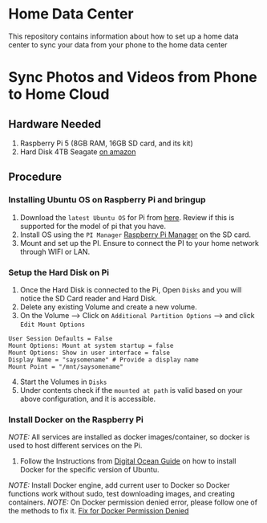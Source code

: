 # Home Data Center
This repository contains information about how to set up a home data center to sync your data from your phone to the home data center

# Sync Photos and Videos from Phone to Home Cloud

## Hardware Needed
1. Raspberry Pi 5 (8GB RAM, 16GB SD card, and its kit)
2. Hard Disk 4TB Seagate [on amazon](https://www.amazon.com/dp/B094R1YV68?ref=ppx_yo2ov_dt_b_fed_asin_title&th=1)

## Procedure
### Installing Ubuntu OS on Raspberry Pi and bringup
1. Download the `latest Ubuntu OS` for Pi from [here](https://ubuntu.com/download/raspberry-pi). Review if this is supported for the model of pi that you have.
2. Install OS using the `PI Manager` [Raspberry Pi Manager](https://www.raspberrypi.com/software/) on the SD card.
3. Mount and set up the PI. Ensure to connect the PI to your home network through WIFI or LAN.

### Setup the Hard Disk on Pi
1. Once the Hard Disk is connected to the Pi, Open `Disks` and you will notice the SD Card reader and Hard Disk.
2. Delete any existing Volume and create a new volume.
3. On the Volume --> Click on `Additional Partition Options` -->  and click `Edit Mount Options`
```
User Session Defaults = False
Mount Options: Mount at system startup = false
Mount Options: Show in user interface = false
Display Name = "saysomename" # Provide a display name
Mount Point = "/mnt/saysomename"
```
4. Start the Volumes in `Disks`
5. Under contents check if the `mounted at path` is valid based on your above configuration, and it is accessible.

### Install Docker on the Raspberry Pi
_NOTE:_ All services are installed as docker images/container, so docker is used to host different services on the Pi.

1. Follow the Instructions from [Digital Ocean Guide](https://www.digitalocean.com/community/tutorials/how-to-install-and-use-docker-on-ubuntu-22-04) on how to install Docker for the specific version of Ubuntu.

_NOTE:_  Install Docker engine, add current user to Docker so Docker functions work without sudo, test downloading images, and creating containers.
_NOTE:_  On Docker permission denied error, please follow one of the methods to fix it. [Fix for Docker Permission Denied](https://phoenixnap.com/kb/docker-permission-denied)

### 
